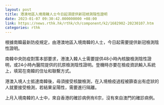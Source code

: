 ```yaml
---
layout: post
title: 港澳地區入境南韓人士今日起須提供新冠檢測陰性證明
date: 2023-01-07 09:30:42.000000000 +08:00
link: https://news.rthk.hk/rthk/ch/component/k2/1682902-20230107.htm
categories: rthk
---
```


根據南韓最新防疫規定，由港澳地區入境南韓的人士，今日起需要提供新冠檢測陰性證明。

南韓中央防疫對策本部要求，港澳入韓人士需要提供48小時內核酸檢測陰性證明，或24小時內醫院提供的抗原檢測陰性證明。登機時亦要在檢疫資訊輸入系統上，填寫在南韓的住址和聯繫方式。

港澳入境人士抵達南韓後，毋須接受核酸檢測，在入境檢疫過程被篩查出有症狀的人就要接受檢測，若結果呈陽性，需要進行隔離。

上月入境南韓的人士中，來自香港的確診病例有6宗，沒有來自澳門的確診病例。

